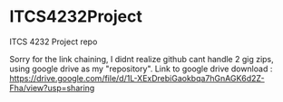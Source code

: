 # ITCS4232Project
ITCS 4232 Project repo

Sorry for the link chaining, I didnt realize github cant handle 2 gig zips, using google drive as my "repository".
Link to google drive download : https://drive.google.com/file/d/1L-XExDrebiGaokbqa7hGnAGK6d2Z-Fha/view?usp=sharing
